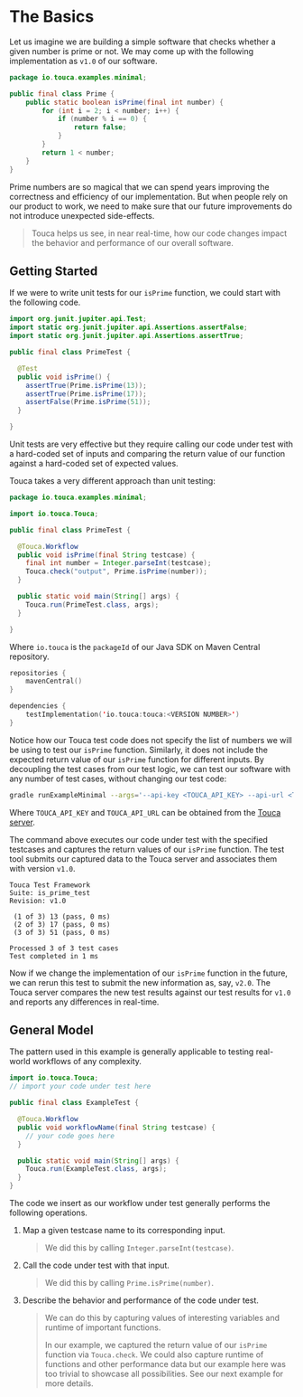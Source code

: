 # The Basics

Let us imagine we are building a simple software that checks whether a given
number is prime or not. We may come up with the following implementation as
`v1.0` of our software.

```java
package io.touca.examples.minimal;

public final class Prime {
    public static boolean isPrime(final int number) {
        for (int i = 2; i < number; i++) {
            if (number % i == 0) {
                return false;
            }
        }
        return 1 < number;
    }
}
```

Prime numbers are so magical that we can spend years improving the correctness
and efficiency of our implementation. But when people rely on our product to
work, we need to make sure that our future improvements do not introduce
unexpected side-effects.

> Touca helps us see, in near real-time, how our code changes impact the
> behavior and performance of our overall software.

## Getting Started

If we were to write unit tests for our `isPrime` function, we could start with
the following code.

```java
import org.junit.jupiter.api.Test;
import static org.junit.jupiter.api.Assertions.assertFalse;
import static org.junit.jupiter.api.Assertions.assertTrue;

public final class PrimeTest {

  @Test
  public void isPrime() {
    assertTrue(Prime.isPrime(13));
    assertTrue(Prime.isPrime(17));
    assertFalse(Prime.isPrime(51));
  }

}
```

Unit tests are very effective but they require calling our code under test with
a hard-coded set of inputs and comparing the return value of our function
against a hard-coded set of expected values.

Touca takes a very different approach than unit testing:

```java
package io.touca.examples.minimal;

import io.touca.Touca;

public final class PrimeTest {

  @Touca.Workflow
  public void isPrime(final String testcase) {
    final int number = Integer.parseInt(testcase);
    Touca.check("output", Prime.isPrime(number));
  }

  public static void main(String[] args) {
    Touca.run(PrimeTest.class, args);
  }

}
```

Where `io.touca` is the `packageId` of our Java SDK on Maven Central repository.

```kotlin
repositories {
    mavenCentral()
}

dependencies {
    testImplementation('io.touca:touca:<VERSION NUMBER>')
}
```

Notice how our Touca test code does not specify the list of numbers we will be
using to test our `isPrime` function. Similarly, it does not include the
expected return value of our `isPrime` function for different inputs. By
decoupling the test cases from our test logic, we can test our software with any
number of test cases, without changing our test code:

```bash
gradle runExampleMinimal --args='--api-key <TOUCA_API_KEY> --api-url <TOUCA_API_URL> --revision v1.0 --testcase 13 17 51'
```

Where `TOUCA_API_KEY` and `TOUCA_API_URL` can be obtained from the
[Touca server](https://app.touca.io).

The command above executes our code under test with the specified testcases and
captures the return values of our `isPrime` function. The test tool submits our
captured data to the Touca server and associates them with version `v1.0`.

```text
Touca Test Framework
Suite: is_prime_test
Revision: v1.0

 (1 of 3) 13 (pass, 0 ms)
 (2 of 3) 17 (pass, 0 ms)
 (3 of 3) 51 (pass, 0 ms)

Processed 3 of 3 test cases
Test completed in 1 ms
```

Now if we change the implementation of our `isPrime` function in the future, we
can rerun this test to submit the new information as, say, `v2.0`. The Touca
server compares the new test results against our test results for `v1.0` and
reports any differences in real-time.

## General Model

The pattern used in this example is generally applicable to testing real-world
workflows of any complexity.

```java
import io.touca.Touca;
// import your code under test here

public final class ExampleTest {

  @Touca.Workflow
  public void workflowName(final String testcase) {
    // your code goes here
  }

  public static void main(String[] args) {
    Touca.run(ExampleTest.class, args);
  }
}
```

The code we insert as our workflow under test generally performs the following
operations.

1.  Map a given testcase name to its corresponding input.

    > We did this by calling `Integer.parseInt(testcase)`.

2.  Call the code under test with that input.

    > We did this by calling `Prime.isPrime(number)`.

3.  Describe the behavior and performance of the code under test.

    > We can do this by capturing values of interesting variables and runtime of
    > important functions.
    >
    > In our example, we captured the return value of our `isPrime` function via
    > `Touca.check`. We could also capture runtime of functions and other
    > performance data but our example here was too trivial to showcase all
    > possibilities. See our next example for more details.
